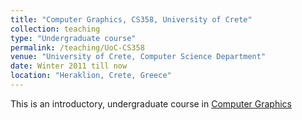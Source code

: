```yaml
---
title: "Computer Graphics, CS358, University of Crete"
collection: teaching
type: "Undergraduate course"
permalink: /teaching/UoC-CS358
venue: "University of Crete, Computer Science Department"
date: Winter 2011 till now
location: "Heraklion, Crete, Greece"
---
```


This is an introductory, undergraduate course in [Computer Graphics](https://www.csd.uoc.gr/CSD/index.jsp?content=courses_catalog&openmenu=demoAcc3&lang=en&course=93)

<!-- Heading 1
======

Heading 2
======

Heading 3
======

-->